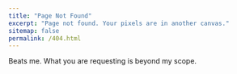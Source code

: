 ```yaml
---
title: "Page Not Found"
excerpt: "Page not found. Your pixels are in another canvas."
sitemap: false
permalink: /404.html
---
```


Beats me. What you are requesting is beyond my scope.

<script type="text/javascript">
  var GOOG_FIXURL_LANG = 'en';
  var GOOG_FIXURL_SITE = '{{ site.url }}'
</script>
<script type="text/javascript"
  src="//linkhelp.clients.google.com/tbproxy/lh/wm/fixurl.js">
</script>
